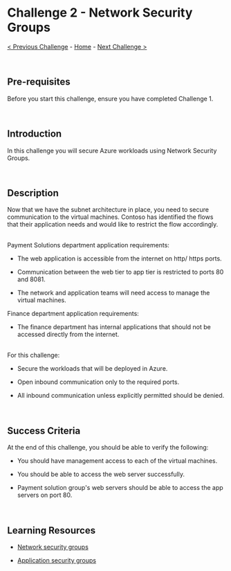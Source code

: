 
# Challenge 2 - Network Security Groups


[< Previous Challenge](./Challenge-1.md) - [Home](../Readme.md) - [Next Challenge >](./Challenge-3.md)

<br />

## Pre-requisites

Before you start this challenge, ensure you have completed Challenge 1.

<br />

## Introduction

In this challenge you will secure Azure workloads using Network Security Groups.


<br />

## Description

Now that we have the subnet architecture in place, you need to secure communication to the virtual machines. Contoso has identified the flows that their application needs and would like to restrict the flow accordingly.

<br />
Payment Solutions department application requirements:

- The web application is accessible from the internet on http/ https ports.

- Communication between the web tier to app tier is restricted to ports 80 and 8081.

- The network and application teams will need access to manage the virtual machines.


Finance department application requirements:

- The finance department has internal applications that should not be accessed directly from the internet.

<br />
For this challenge:

- Secure the workloads that will be deployed in Azure.

- Open inbound communication only to the required ports.

- All inbound communication unless explicitly permitted should be denied.


<br />

## Success Criteria

At the end of this challenge, you should be able to verify the following:

- You should have management access to each of the virtual machines.

- You should be able to access the web server successfully.

- Payment solution group's web servers should be able to access the app servers on port 80.

<br />

## Learning Resources

- [Network security groups](https://docs.microsoft.com/en-us/azure/virtual-network/network-security-groups-overview)

- [Application security groups](https://docs.microsoft.com/en-us/azure/virtual-network/application-security-groups)
